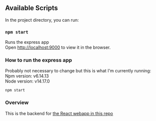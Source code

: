## Available Scripts

In the project directory, you can run:

### `npm start`

Runs the express app\
Open [http://localhost:9000](http://localhost:9000) to view it in the browser.

### How to run the express app

Probably not necessary to change but this is what I'm currently running:\
Npm version: v6.14.13\
Node version: v14.17.0

`npm start`

### Overview

This is the backend for [the React webapp in this repo](https://github.com/Vetrano89/item-list-example)